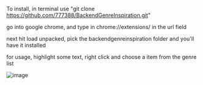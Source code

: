To install, in terminal use "git clone https://github.com/777388/BackendGenreInspiration.git"

go into google chrome, and type in chrome://extensions/ in the url field

next hit load unpacked, pick the backendgenreinspiration folder and you'll have it installed


for usage, highlight some text, right click and choose a item from the genre list

![image](https://github.com/777388/BackendGenreInspiration/assets/96343159/50088c64-1c2c-4c9b-8ad0-df4cc3ca37e0)
